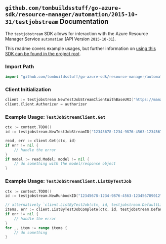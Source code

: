 
## `github.com/tombuildsstuff/go-azure-sdk/resource-manager/automation/2015-10-31/testjobstream` Documentation

The `testjobstream` SDK allows for interaction with the Azure Resource Manager Service `automation` (API Version `2015-10-31`).

This readme covers example usages, but further information on [using this SDK can be found in the project root](https://github.com/tombuildsstuff/go-azure-sdk/tree/main/docs).

### Import Path

```go
import "github.com/tombuildsstuff/go-azure-sdk/resource-manager/automation/2015-10-31/testjobstream"
```


### Client Initialization

```go
client := testjobstream.NewTestJobStreamClientWithBaseURI("https://management.azure.com")
client.Client.Authorizer = authorizer
```


### Example Usage: `TestJobStreamClient.Get`

```go
ctx := context.TODO()
id := testjobstream.NewTestJobStreamID("12345678-1234-9876-4563-123456789012", "example-resource-group", "automationAccountValue", "runbookValue", "jobStreamIdValue")

read, err := client.Get(ctx, id)
if err != nil {
	// handle the error
}
if model := read.Model; model != nil {
	// do something with the model/response object
}
```


### Example Usage: `TestJobStreamClient.ListByTestJob`

```go
ctx := context.TODO()
id := testjobstream.NewRunbookID("12345678-1234-9876-4563-123456789012", "example-resource-group", "automationAccountValue", "runbookValue")

// alternatively `client.ListByTestJob(ctx, id, testjobstream.DefaultListByTestJobOperationOptions())` can be used to do batched pagination
items, err := client.ListByTestJobComplete(ctx, id, testjobstream.DefaultListByTestJobOperationOptions())
if err != nil {
	// handle the error
}
for _, item := range items {
	// do something
}
```
